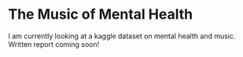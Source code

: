 # The Music of Mental Health

I am currently looking at a kaggle dataset on mental health and music. Written report coming soon!
